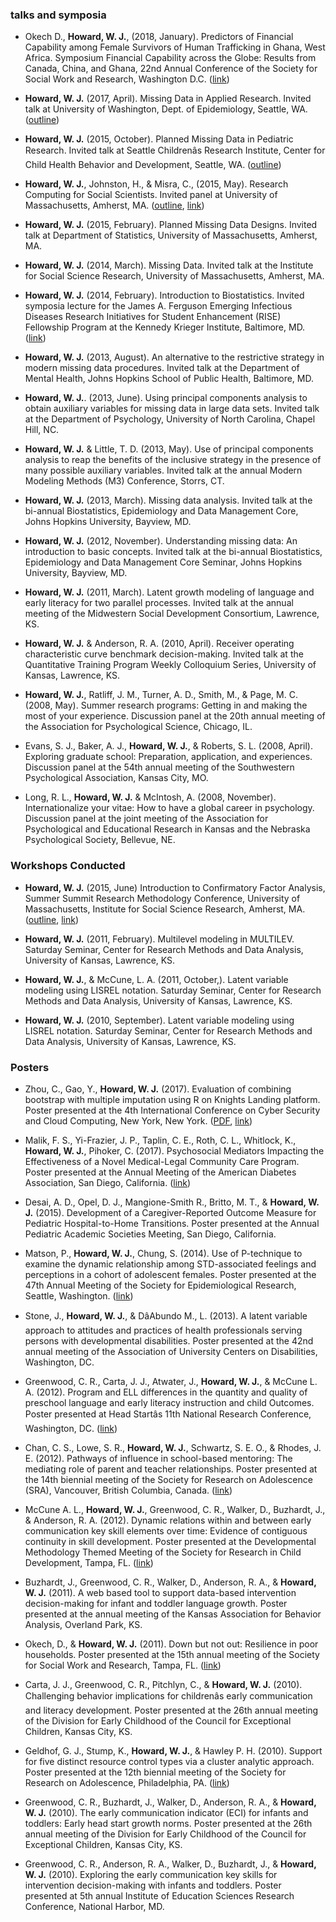 ### talks and symposia

* Okech D., **Howard, W. J.**, (2018, January). Predictors of Financial Capability among Female Survivors of Human Trafficking in Ghana, West Africa. Symposium Financial Capability across the Globe: Results from Canada, China, and Ghana, 22nd Annual Conference of the Society for Social Work and Research, Washington D.C. ([link](https://sswr.confex.com/sswr/2018/webprogram/Paper32290.html))  

* **Howard, W. J.** (2017, April). Missing Data in Applied Research. Invited talk at University of Washington, Dept. of Epidemiology, Seattle, WA.  ([outline](https://drive.google.com/file/d/1K2K-h-IPL_KCQyTdWn4t1w4qBrJw5ZMI/view?usp=sharing))

* **Howard, W. J.** (2015, October). Planned Missing Data in Pediatric Research. Invited talk at Seattle Childrenâs Research Institute, Center for Child Health Behavior and Development, Seattle, WA.  ([outline](https://drive.google.com/file/d/1M-BYMZL1ykEidCh4QL6LigBWE0VUtFCb/view?usp=sharing))  

* **Howard, W. J.**, Johnston, H., & Misra, C., (2015, May). Research Computing for Social Scientists. Invited panel at University of Massachusetts, Amherst, MA.  ([outline](https://drive.google.com/file/d/1Rysd5DoAhZ6FutDIzqbEEecgWmFqvVZB/view?usp=sharing),  [link](https://www.umass.edu/issr/research-computing-social-scientists-panel-discussion-campus-resources-and-opportunities))  

* **Howard, W. J.** (2015, February). Planned Missing Data Designs. Invited talk at Department of Statistics, University of Massachusetts, Amherst, MA.  

* **Howard, W. J.** (2014, March). Missing Data. Invited talk at the Institute for Social Science Research, University of Massachusetts, Amherst, MA.  

* **Howard, W. J.** (2014, February). Introduction to Biostatistics. Invited symposia lecture for the James A. Ferguson Emerging Infectious Diseases Research Initiatives for Student Enhancement (RISE) Fellowship Program at the Kennedy Krieger Institute, Baltimore, MD.  ([link](https://www.kennedykrieger.org/training/programs/center-for-diversity-in-public-health-leadership-training/ferguson-rise))

* **Howard, W. J.** (2013, August). An alternative to the restrictive strategy in modern missing data procedures. Invited talk at the Department of Mental Health, Johns Hopkins School of Public Health, Baltimore, MD.    

* **Howard, W. J.**. (2013, June). Using principal components analysis to obtain auxiliary variables for missing data in large data sets. Invited talk at the Department of Psychology, University of North Carolina, Chapel Hill, NC.  

* **Howard, W. J.** & Little, T. D. (2013, May). Use of principal components analysis to reap the benefits of the inclusive strategy in the presence of many possible auxiliary variables. Invited talk at the annual Modern Modeling Methods (M3) Conference, Storrs, CT.  

* **Howard, W. J.** (2013, March). Missing data analysis. Invited talk at the bi-annual Biostatistics, Epidemiology and Data Management Core, Johns Hopkins University, Bayview, MD.  

* **Howard, W. J.** (2012, November). Understanding missing data: An introduction to basic concepts. Invited talk at the bi-annual Biostatistics, Epidemiology and Data Management Core Seminar, Johns Hopkins University, Bayview, MD.  

* **Howard, W. J.** (2011, March). Latent growth modeling of language and early literacy for two parallel processes. Invited talk at the annual meeting of the Midwestern Social Development Consortium, Lawrence, KS.  

* **Howard, W. J.** & Anderson, R. A. (2010, April). Receiver operating characteristic curve benchmark decision-making. Invited talk at the Quantitative Training Program Weekly Colloquium Series, University of Kansas, Lawrence, KS.  

* **Howard, W. J.**, Ratliff, J. M., Turner, A. D., Smith, M., & Page, M. C. (2008, May). Summer research programs: Getting in and making the most of your experience. Discussion panel at the 20th annual meeting of the Association for Psychological Science, Chicago, IL.  

* Evans, S. J., Baker, A. J., **Howard, W. J.**, & Roberts, S. L. (2008, April). Exploring graduate school: Preparation, application, and experiences. Discussion panel at the 54th annual meeting of the Southwestern Psychological Association, Kansas City, MO.  

* Long, R. L., **Howard, W. J.** & McIntosh, A. (2008, November). Internationalize your vitae: How to have a global career in psychology. Discussion panel at the joint meeting of the Association for Psychological and Educational Research in Kansas and the Nebraska Psychological Society, Bellevue, NE.  

### Workshops Conducted

* **Howard, W. J.** (2015, June) Introduction to Confirmatory Factor Analysis, Summer Summit Research Methodology Conference, University of Massachusetts, Institute for Social Science Research, Amherst, MA.  ([outline](https://drive.google.com/file/d/1_UzEuzj4tUjIO5u4IL3FTtEAm3BJGWMk/view?usp=sharing), [link](https://www.umass.edu/issr/events/))

* **Howard, W. J.** (2011, February). Multilevel modeling in MULTILEV. Saturday Seminar, Center for Research Methods and Data Analysis, University of Kansas, Lawrence, KS.  

* **Howard, W. J.**, & McCune, L. A. (2011, October,). Latent variable modeling using LISREL notation. Saturday Seminar, Center for Research Methods and Data Analysis, University of Kansas, Lawrence, KS.  

* **Howard, W. J.** (2010, September). Latent variable modeling using LISREL notation. Saturday Seminar, Center for Research Methods and Data Analysis, University of Kansas, Lawrence, KS.  

### Posters

* Zhou, C., Gao, Y., **Howard, W. J.** (2017). Evaluation of combining bootstrap with multiple imputation using R on Knights Landing platform. Poster presented at the 4th International Conference on Cyber Security and Cloud Computing, New York, New York. ([PDF](https://www.researchgate.net/publication/318670029_Evaluation_of_Combining_Bootstrap_with_Multiple_Imputation_Using_R_on_Knights_Landing_Platform),  [link](https://ieeexplore.ieee.org/document/7987168)) 

* Malik, F. S., Yi-Frazier, J. P., Taplin, C. E., Roth, C. L., Whitlock, K., **Howard, W. J.**, Pihoker, C. (2017). Psychosocial Mediators Impacting the Effectiveness of a Novel Medical-Legal Community Care Program. Poster presented at the Annual Meeting of the American Diabetes Association, San Diego, California.  ([link](https://ada.scientificposters.com/epsAbstractADA.cfm?id=2)) 

* Desai, A. D., Opel, D. J., Mangione-Smith R., Britto, M. T., & **Howard, W. J.** (2015). Development of a Caregiver-Reported Outcome Measure for Pediatric Hospital-to-Home Transitions. Poster presented at the Annual Pediatric Academic Societies Meeting, San Diego, California.  

* Matson, P., **Howard, W. J.**, Chung, S. (2014). Use of P-technique to examine the dynamic relationship among STD-associated feelings and perceptions in a cohort of adolescent females. Poster presented at the 47th Annual Meeting of the Society for Epidemiological Research, Seattle, Washington.  ([link](https://epiresearch.org/wp-content/uploads/2014/07/finalprogram.pdf)) 

* Stone, J., **Howard, W. J.**, & DâAbundo M., L. (2013). A latent variable approach to attitudes and practices of health professionals serving persons with developmental disabilities. Poster presented at the 42nd annual meeting of the Association of University Centers on Disabilities, Washington, DC.

* Greenwood, C. R., Carta, J. J., Atwater, J., **Howard, W. J.**, & McCune L. A. (2012). Program and ELL differences in the quantity and quality of preschool language and early literacy instruction and child Outcomes. Poster presented at Head Startâs 11th National Research Conference, Washington, DC.  ([link](https://www.acf.hhs.gov/sites/default/files/opre/hsrc_program_2012_final.pdf)) 

* Chan, C. S., Lowe, S. R., **Howard, W. J.**, Schwartz, S. E. O., & Rhodes, J. E. (2012). Pathways of influence in school-based mentoring: The mediating role of parent and teacher relationships. Poster presented at the 14th biennial meeting of the Society for Research on Adolescence (SRA), Vancouver, British Columbia, Canada.  ([link](http://104.247.77.203/~sra18/wp-content/uploads/2018/02/2012%20Program%20Book%203-16-2012_Complete.pdf)) 

* McCune A. L., **Howard, W. J.**, Greenwood, C. R., Walker, D., Buzhardt, J., & Anderson, R. A. (2012). Dynamic relations within and between early communication key skill elements over time: Evidence of contiguous continuity in skill development. Poster presented at the Developmental Methodology Themed Meeting of the Society for Research in Child Development, Tampa, FL.  ([link](http://www.srcd.org/sites/default/files/documents/dm_program_book_rev.pdf)) 

* Buzhardt, J., Greenwood, C. R., Walker, D., Anderson, R. A., & **Howard, W. J.** (2011). A web based tool to support data-based intervention decision-making for infant and toddler language growth. Poster presented at the annual meeting of the Kansas Association for Behavior Analysis, Overland Park, KS.    

* Okech, D., & **Howard, W. J.** (2011). Down but not out: Resilience in poor households. Poster presented at the 15th annual meeting of the Society for Social Work and Research, Tampa, FL.  ([link](http://secure.sswr.org/past-conferences/2011-annual-conference/)) 

* Carta, J. J., Greenwood, C. R., Pitchlyn, C., & **Howard, W. J.** (2010). Challenging behavior implications for childrenâs early communication and literacy development. Poster presented at the 26th annual meeting of the Division for Early Childhood of the Council for Exceptional Children, Kansas City, KS.  

* Geldhof, G. J., Stump, K., **Howard, W. J.**, & Hawley P. H. (2010). Support for five distinct resource control types via a cluster analytic approach. Poster presented at the 12th biennial meeting of the Society for Research on Adolescence, Philadelphia, PA.  ([link](http://104.247.77.203/~sra18/wp-content/uploads/2018/02/2010_printedprogram.pdf)) 

* Greenwood, C. R., Buzhardt, J., Walker, D., Anderson, R. A., & **Howard, W. J.** (2010). The early communication indicator (ECI) for infants and toddlers: Early head start growth norms. Poster presented at the 26th annual meeting of the Division for Early Childhood of the Council for Exceptional Children, Kansas City, KS.  

* Greenwood, C. R., Anderson, R. A., Walker, D., Buzhardt, J., & **Howard, W. J.** (2010). Exploring the early communication key skills for intervention decision-making with infants and toddlers. Poster presented at 5th annual Institute of Education Sciences Research Conference, National Harbor, MD.  
